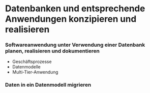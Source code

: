 # Datenbanken und entsprechende Anwendungen konzipieren und realisieren

### Softwareanwendung unter Verwendung einer Datenbank planen, realisieren und dokumentieren
+ Geschäftsprozesse
+ Datenmodelle
+ Multi-Tier-Anwendung

### Daten in ein Datenmodell migrieren